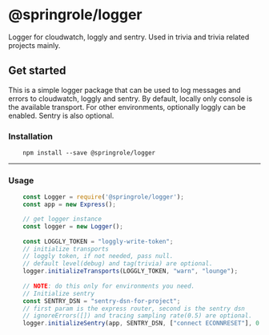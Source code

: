 # @springrole/logger
Logger for cloudwatch, loggly and sentry. Used in trivia and trivia related projects mainly.

## Get started
This is a simple logger package that can be used to log messages and errors to cloudwatch, loggly and sentry. By default, locally only console is the available transport. For other environments, optionally loggly can be enabled. Sentry is also optional.

### Installation
```console
    npm install --save @springrole/logger
```

---

### Usage
```javascript
    const Logger = require('@springrole/logger');
    const app = new Express(); 

    // get logger instance
    const logger = new Logger();
    
    const LOGGLY_TOKEN = "loggly-write-token";
    // initialize transports
    // loggly token, if not needed, pass null.
    // default level(debug) and tag(trivia) are optional. 
    logger.initializeTransports(LOGGLY_TOKEN, "warn", "lounge");
    
    // NOTE: do this only for environments you need.
    // Initialize sentry
    const SENTRY_DSN = "sentry-dsn-for-project";
    // first param is the express router, second is the sentry dsn
    // ignoreErrors([]) and tracing sampling rate(0.5) are optional.
    logger.initializeSentry(app, SENTRY_DSN, ["connect ECONNRESET"], 0.8)
```
